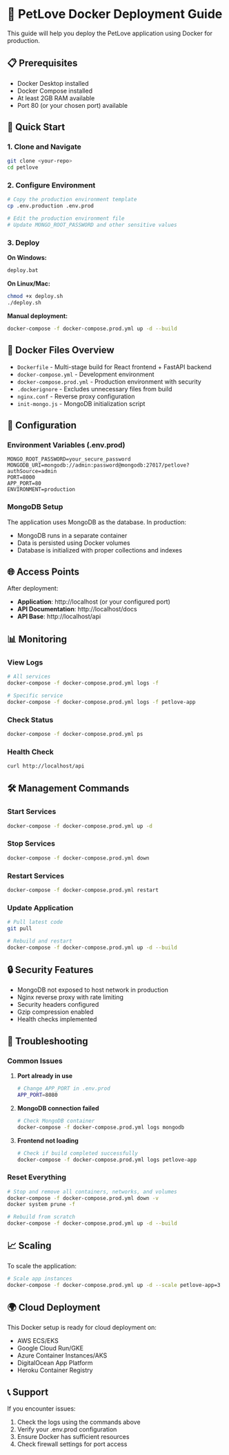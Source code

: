 # 🐾 PetLove Docker Deployment Guide

This guide will help you deploy the PetLove application using Docker for production.

## 📋 Prerequisites

- Docker Desktop installed
- Docker Compose installed
- At least 2GB RAM available
- Port 80 (or your chosen port) available

## 🚀 Quick Start

### 1. Clone and Navigate
```bash
git clone <your-repo>
cd petlove
```

### 2. Configure Environment
```bash
# Copy the production environment template
cp .env.production .env.prod

# Edit the production environment file
# Update MONGO_ROOT_PASSWORD and other sensitive values
```

### 3. Deploy

**On Windows:**
```cmd
deploy.bat
```

**On Linux/Mac:**
```bash
chmod +x deploy.sh
./deploy.sh
```

**Manual deployment:**
```bash
docker-compose -f docker-compose.prod.yml up -d --build
```

## 📁 Docker Files Overview

- `Dockerfile` - Multi-stage build for React frontend + FastAPI backend
- `docker-compose.yml` - Development environment
- `docker-compose.prod.yml` - Production environment with security
- `.dockerignore` - Excludes unnecessary files from build
- `nginx.conf` - Reverse proxy configuration
- `init-mongo.js` - MongoDB initialization script

## 🔧 Configuration

### Environment Variables (.env.prod)
```env
MONGO_ROOT_PASSWORD=your_secure_password
MONGODB_URI=mongodb://admin:password@mongodb:27017/petlove?authSource=admin
PORT=8000
APP_PORT=80
ENVIRONMENT=production
```

### MongoDB Setup
The application uses MongoDB as the database. In production:
- MongoDB runs in a separate container
- Data is persisted using Docker volumes
- Database is initialized with proper collections and indexes

## 🌐 Access Points

After deployment:
- **Application**: http://localhost (or your configured port)
- **API Documentation**: http://localhost/docs
- **API Base**: http://localhost/api

## 📊 Monitoring

### View Logs
```bash
# All services
docker-compose -f docker-compose.prod.yml logs -f

# Specific service
docker-compose -f docker-compose.prod.yml logs -f petlove-app
```

### Check Status
```bash
docker-compose -f docker-compose.prod.yml ps
```

### Health Check
```bash
curl http://localhost/api
```

## 🛠️ Management Commands

### Start Services
```bash
docker-compose -f docker-compose.prod.yml up -d
```

### Stop Services
```bash
docker-compose -f docker-compose.prod.yml down
```

### Restart Services
```bash
docker-compose -f docker-compose.prod.yml restart
```

### Update Application
```bash
# Pull latest code
git pull

# Rebuild and restart
docker-compose -f docker-compose.prod.yml up -d --build
```

## 🔒 Security Features

- MongoDB not exposed to host network in production
- Nginx reverse proxy with rate limiting
- Security headers configured
- Gzip compression enabled
- Health checks implemented

## 🐛 Troubleshooting

### Common Issues

1. **Port already in use**
   ```bash
   # Change APP_PORT in .env.prod
   APP_PORT=8080
   ```

2. **MongoDB connection failed**
   ```bash
   # Check MongoDB container
   docker-compose -f docker-compose.prod.yml logs mongodb
   ```

3. **Frontend not loading**
   ```bash
   # Check if build completed successfully
   docker-compose -f docker-compose.prod.yml logs petlove-app
   ```

### Reset Everything
```bash
# Stop and remove all containers, networks, and volumes
docker-compose -f docker-compose.prod.yml down -v
docker system prune -f

# Rebuild from scratch
docker-compose -f docker-compose.prod.yml up -d --build
```

## 📈 Scaling

To scale the application:
```bash
# Scale app instances
docker-compose -f docker-compose.prod.yml up -d --scale petlove-app=3
```

## 🌍 Cloud Deployment

This Docker setup is ready for cloud deployment on:
- AWS ECS/EKS
- Google Cloud Run/GKE
- Azure Container Instances/AKS
- DigitalOcean App Platform
- Heroku Container Registry

## 📞 Support

If you encounter issues:
1. Check the logs using the commands above
2. Verify your .env.prod configuration
3. Ensure Docker has sufficient resources
4. Check firewall settings for port access
